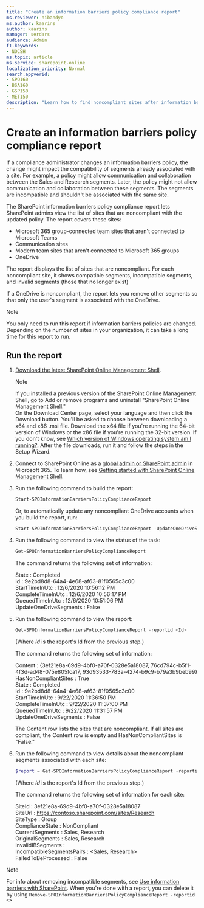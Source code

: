 ```yaml
---
title: "Create an information barriers policy compliance report"
ms.reviewer: nibandyo
ms.author: kaarins
author: kaarins
manager: serdars
audience: Admin
f1.keywords:
- NOCSH
ms.topic: article
ms.service: sharepoint-online
localization_priority: Normal
search.appverid:
- SPO160
- BSA160
- GSP150
- MET150
description: "Learn how to find noncompliant sites after information barriers policies change."
---
```


# Create an information barriers policy compliance report

If a compliance administrator changes an information barriers policy, the change might impact the compatibility of segments already associated with a site. 
For example, a policy might allow communication and collaboration between the Sales and Research segments. Later, the policy might not allow communication and collaboration between these segments. The segments are incompatible and shouldn't be associated with the same site. 

The SharePoint information barriers policy compliance report lets SharePoint admins view the list of sites that are noncompliant with the updated policy. The report covers these sites:

- Microsoft 365 group-connected team sites that aren't connected to Microsoft Teams
- Communication sites
- Modern team sites that aren't connected to Microsoft 365 groups
- OneDrive

The report displays the list of sites that are noncompliant. For each noncompliant site, it shows compatible segments, incompatible segments, and invalid segments (those that no longer exist)

If a OneDrive is noncompliant, the report lets you remove other segments so that only the user's segment is associated with the OneDrive.

> [!NOTE]
> You only need to run this report if information barriers policies are changed. Depending on the number of sites in your organization, it can take a long time for this report to run.

## Run the report

1. [Download the latest SharePoint Online Management Shell](https://go.microsoft.com/fwlink/p/?LinkId=255251).

    > [!NOTE]
    > If you installed a previous version of the SharePoint Online Management Shell, go to Add or remove programs and uninstall "SharePoint Online Management Shell." <br>On the Download Center page, select your language and then click the Download button. You'll be asked to choose between downloading a x64 and x86 .msi file. Download the x64 file if you're running the 64-bit version of Windows or the x86 file if you're running the 32-bit version. If you don't know, see [Which version of Windows operating system am I running?](https://support.microsoft.com/help/13443/windows-which-operating-system). After the file downloads, run it and follow the steps in the Setup Wizard. 

2. Connect to SharePoint Online as a [global admin or SharePoint admin](/sharepoint/sharepoint-admin-role) in Microsoft 365. To learn how, see [Getting started with SharePoint Online Management Shell](/powershell/sharepoint/sharepoint-online/connect-sharepoint-online).
    
3. Run the following command to build the report:

      ```PowerShell
      Start-SPOInformationBarriersPolicyComplianceReport
      ```
    
    Or, to automatically update any noncompliant OneDrive accounts when you build the report, run:

      ```PowerShell
      Start-SPOInformationBarriersPolicyComplianceReport -UpdateOneDriveSegments
      ```

4. Run the following command to view the status of the task:

      ```PowerShell
      Get-SPOInformationBarriersPolicyComplianceReport
      ```

    The command returns the following set of information:

    State                  : Completed<br>
    Id                     : 9e2bd8d8-64a4-4e68-af63-81f0565c3c00<br>
    StartTimeInUtc         : 12/6/2020 10:56:12 PM<br>
    CompleteTimeInUtc      : 12/6/2020 10:56:17 PM<br>
    QueuedTimeInUtc        : 12/6/2020 10:51:06 PM<br>
    UpdateOneDriveSegments : False

5. Run the following command to view the report:

      ```PowerShell
      Get-SPOInformationBarriersPolicyComplianceReport -reportid <Id>
      ```

    (Where *Id* is the report's Id from the previous step.)

    The command returns the following set of information:

    Content                : {3ef21e8a-69d9-4bf0-a70f-0328e5a18087, 76cd794c-b5f1-4f3d-ad48-075e805fca17, 93d93533-783a-4274-b9c9-b79a3b9beb99}<br>
    HasNonCompliantSites   : True<br>
    State                  : Completed<br>
    Id                     : 9e2bd8d8-64a4-4e68-af63-81f0565c3c00<br>
    StartTimeInUtc         : 9/22/2020 11:36:50 PM<br>
    CompleteTimeInUtc      : 9/22/2020 11:37:00 PM<br>
    QueuedTimeInUtc        : 9/22/2020 11:31:57 PM<br>
    UpdateOneDriveSegments : False

    The Content row lists the sites that are noncompliant. If all sites are compliant, the Content row is empty and HasNonCompliantSites is "False."

6. Run the following command to view details about the noncompliant segments associated with each site:

      ```PowerShell
      $report = Get-SPOInformationBarriersPolicyComplianceReport -reportid <Id> $report.Content
      ```

    (Where *Id* is the report's Id from the previous step.)

    The command returns the following set of information for each site:

    SiteId                    : 3ef21e8a-69d9-4bf0-a70f-0328e5a18087<br>
    SiteUrl                   : https://contoso.sharepoint.com/sites/Research<br>
    SiteType                  : Group<br>
    ComplianceState           : NonCompliant<br>
    CurrentSegments           : Sales, Research<br>
    OriginalSegments          : Sales, Research<br>
    InvalidIBSegments         : <br>
    IncompatibleSegmentsPairs : <Sales, Research><br>
    FailedToBeProcessed       : False<br>

> [!NOTE]
> For info about removing incompatible segments, see [Use information barriers with SharePoint](information-barriers.md#use-powershell-to-associate-segments-with-a-site). When you're done with a report, you can delete it by using `Remove-SPOInformationBarriersPolicyComplianceReport -reportid <>`
